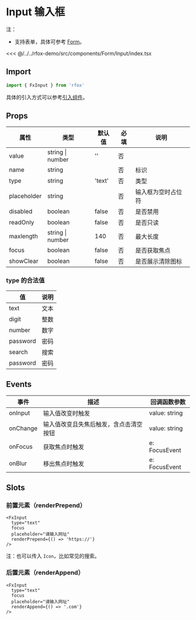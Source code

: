 # Input 输入框

注：

- 支持表单，具体可参考 [Form](./Form.md)。

<CodeDemo name="Input">

<<< @/../../rfox-demo/src/components/Form/Input/index.tsx

</CodeDemo>

## Import

```js
import { FxInput } from 'rfox'
```

具体的引入方式可以参考[引入组件](../guide/import.md)。

## Props

| 属性        | 类型             | 默认值 | 必填 | 说明               |
| ----------- | ---------------- | ------ | ---- | ------------------ |
| value       | string \| number | ''     | 否   |
| name        | string           |        | 否   | 标识               |
| type        | string           | 'text' | 否   | 类型               |
| placeholder | string           |        | 否   | 输入框为空时占位符 |
| disabled    | boolean          | false  | 否   | 是否禁用           |
| readOnly    | boolean          | false  | 否   | 是否只读           |
| maxlength   | string \| number | 140    | 否   | 最大长度           |
| focus       | boolean          | false  | 否   | 是否获取焦点       |
| showClear   | boolean          | false  | 否   | 是否展示清除图标   |

### type 的合法值

| 值       | 说明 |
| -------- | ---- |
| text     | 文本 |
| digit    | 整数 |
| number   | 数字 |
| password | 密码 |
| search   | 搜索 |
| password | 密码 |

## Events

| 事件     | 描述                                   | 回调函数参数  |
| -------- | -------------------------------------- | ------------- |
| onInput  | 输入值改变时触发                       | value: string |
| onChange | 输入值改变且失焦后触发，含点击清空按钮 | value: string |
| onFocus  | 获取焦点时触发                         | e: FocusEvent |
| onBlur   | 移出焦点时触发                         | e: FocusEvent |

## Slots

### 前置元素（renderPrepend）

```tsx
<FxInput
  type="text"
  focus
  placeholder="请输入网址"
  renderPrepend={() => 'https://'}
/>
```

注：也可以传入 `Icon`，比如常见的搜索。

### 后置元素（renderAppend）

```tsx
<FxInput
  type="text"
  focus
  placeholder="请输入网址"
  renderAppend={() => '.com'}
/>
```
